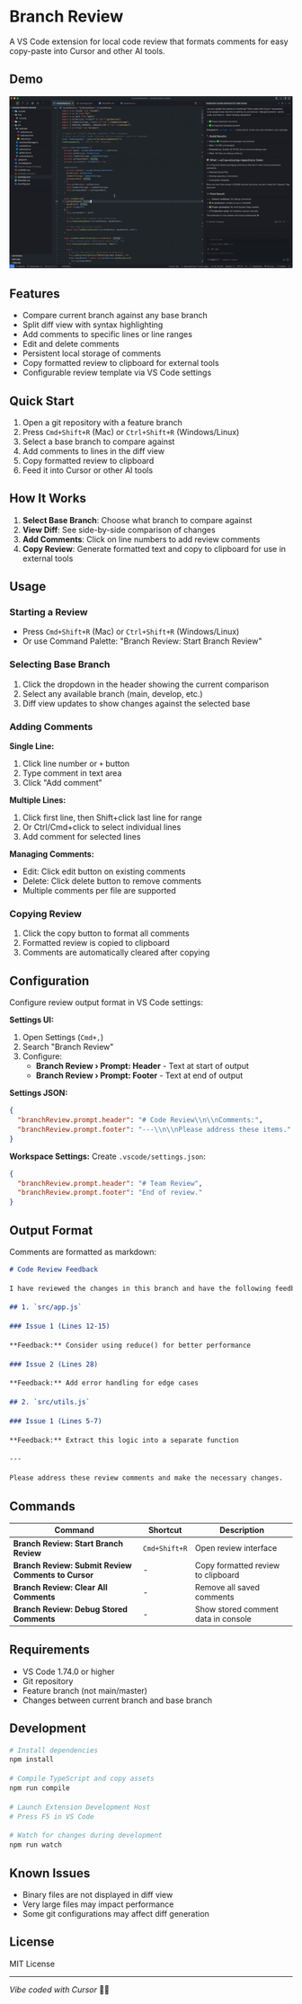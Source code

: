 # Branch Review

A VS Code extension for local code review that formats comments for easy copy-paste into Cursor and other AI tools.

## Demo

![Branch Review Demo](img/example.gif)

## Features

- Compare current branch against any base branch
- Split diff view with syntax highlighting
- Add comments to specific lines or line ranges
- Edit and delete comments
- Persistent local storage of comments
- Copy formatted review to clipboard for external tools
- Configurable review template via VS Code settings

## Quick Start

1. Open a git repository with a feature branch
2. Press `Cmd+Shift+R` (Mac) or `Ctrl+Shift+R` (Windows/Linux)
3. Select a base branch to compare against
4. Add comments to lines in the diff view
5. Copy formatted review to clipboard
6. Feed it into Cursor or other AI tools

## How It Works

1. **Select Base Branch**: Choose what branch to compare against
2. **View Diff**: See side-by-side comparison of changes
3. **Add Comments**: Click on line numbers to add review comments
4. **Copy Review**: Generate formatted text and copy to clipboard for use in external tools

## Usage

### Starting a Review

- Press `Cmd+Shift+R` (Mac) or `Ctrl+Shift+R` (Windows/Linux)
- Or use Command Palette: "Branch Review: Start Branch Review"

### Selecting Base Branch

1. Click the dropdown in the header showing the current comparison
2. Select any available branch (main, develop, etc.)
3. Diff view updates to show changes against the selected base

### Adding Comments

**Single Line:**
1. Click line number or `+` button
2. Type comment in text area
3. Click "Add comment"

**Multiple Lines:**
1. Click first line, then Shift+click last line for range
2. Or Ctrl/Cmd+click to select individual lines
3. Add comment for selected lines

**Managing Comments:**
- Edit: Click edit button on existing comments
- Delete: Click delete button to remove comments
- Multiple comments per file are supported

### Copying Review

1. Click the copy button to format all comments
2. Formatted review is copied to clipboard
3. Comments are automatically cleared after copying

## Configuration

Configure review output format in VS Code settings:

**Settings UI:**
1. Open Settings (`Cmd+,`)
2. Search "Branch Review"
3. Configure:
   - **Branch Review › Prompt: Header** - Text at start of output
   - **Branch Review › Prompt: Footer** - Text at end of output

**Settings JSON:**
```json
{
  "branchReview.prompt.header": "# Code Review\\n\\nComments:",
  "branchReview.prompt.footer": "---\\n\\nPlease address these items."
}
```

**Workspace Settings:**
Create `.vscode/settings.json`:
```json
{
  "branchReview.prompt.header": "# Team Review",
  "branchReview.prompt.footer": "End of review."
}
```

## Output Format

Comments are formatted as markdown:

```markdown
# Code Review Feedback

I have reviewed the changes in this branch and have the following feedback:

## 1. `src/app.js`

### Issue 1 (Lines 12-15)

**Feedback:** Consider using reduce() for better performance

### Issue 2 (Lines 28)

**Feedback:** Add error handling for edge cases

## 2. `src/utils.js`

### Issue 1 (Lines 5-7)

**Feedback:** Extract this logic into a separate function

---

Please address these review comments and make the necessary changes.
```

## Commands

| Command | Shortcut | Description |
|---------|----------|-------------|
| **Branch Review: Start Branch Review** | `Cmd+Shift+R` | Open review interface |
| **Branch Review: Submit Review Comments to Cursor** | - | Copy formatted review to clipboard |
| **Branch Review: Clear All Comments** | - | Remove all saved comments |
| **Branch Review: Debug Stored Comments** | - | Show stored comment data in console |

## Requirements

- VS Code 1.74.0 or higher
- Git repository
- Feature branch (not main/master)
- Changes between current branch and base branch

## Development

```bash
# Install dependencies
npm install

# Compile TypeScript and copy assets
npm run compile

# Launch Extension Development Host
# Press F5 in VS Code

# Watch for changes during development
npm run watch
```

## Known Issues

- Binary files are not displayed in diff view
- Very large files may impact performance
- Some git configurations may affect diff generation

## License

MIT License

---

*Vibe coded with Cursor* 🤖✨
